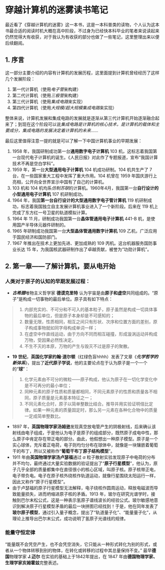 # 穿越计算机的迷雾读书笔记

最近看了《穿越计算机的迷雾》这一本书，这是一本科普类的读物，个人认为这本书最合适的阅读时机大概在高中阶段，不过身为已经快本科毕业的笔者来说读起来仍然觉得大有收获，对于我认为有收获的部分也做了一些笔记，这里整理出来以便后续翻阅。

## 1. 序言

这一部分主要介绍的内容有计算机的发展历程，这里面提到计算机曾经经历了这样几个发展阶段：

1. 第一代计算机（使用*电子管*来构建）
2. 第二代计算机（使用*三极管*来构建）
3. 第三代计算机（使用*集成电路*来实现）
4. 第四代计算机（使用*大规模/超大规模集成电路*来实现）

整体来说，计算机发展和集成电路的发展就是逐渐从第三代计算机开始逐渐融合起来了；到现在这个阶段可以说*集成电路是计算机的核心技术，是计算机的载体和主要成分，集成电路的发展决定着计算机的未来*……


最后这里值得注意一提的就是可以了解一下中国计算机事业的早期发展：

1. 1958 年，我国研制成功第一台**通用数字电子计算机** 103 机，这标志着我国第一台现代电子计算机的诞生。《人民日报》对此作了专题报道，宣布“我国计算技术不再是空白学科”。
2. 1959 年，第一台**大型通用电子计算机** 104 机成功研制。104 机共生产了 7 台，在一些国家重大工程中发挥了重大作用。104 机曾在 1959 年国庆游行上亮相，公开向全世界宣示中国有了自己的计算机。
3. 103 机和 104 机均系*仿制苏联*的计算机。1960年4月，我国第一台**自行设计的小型通用电子计算机** 107 机研制成功。
4. 1964 年，我国**第一台自行设计的大型通用数字电子管计算机** 119 机研制成功，标志着我国独立自主发展计算机事业进入了一个新阶段。后来在 119 机上完成了东方红一号卫星的轨道模拟计算。
5. 1964 年 11 月，研制成功我国第一台**晶体管通用电子计算机** 441-B 机，是使用国产半导体元器件研制的。
6. 1965 年研制成功我国第一台**大型晶体管通用数字计算机** 109 乙机，广泛应用于国民经济和国防部门。
7. 1967 年推出在技术上更加先进、更加成熟的 109 丙机。这台机器服务国防事业长达 15 年，为我国核武器研制作出了卓越贡献，被誉为“功勋计算机”。

## 2. 第一章——了解计算机，要从电开始

### 人类对于原子的认知的早期发展过程：

- ***古希腊***唯物主义哲学家 **德谟克里特** 认为宇宙是由**原子和虚空**共同组成的。“原子”是构成一切事物的最后单位。原子具有如下特点：
> 1. 内部充实的、不可分和不可入的基本粒子，原子虽然是构成一切具体事物的最后单位，但是原子本身却是不可感知的；
> 2. 数量无限，性质相同，相互之间只有形状、次序和位置方面的差别，原子构成事物就如同字母构成单词一样；
> 3. 在虚空中作直线运动，由于方向不同而相互碰撞，形成漩涡运动并构成万物，受因果必然性决定。
> 4. 不生不灭的本原，万物的产生与毁灭不过是原子的聚散。
- **19 世纪**，**英国化学家约翰·道尔顿**（红绿色盲hhhh）发表了文章《***化学哲学的新体系***》，提出了**近代原子学说**，他的主要论点在于认为原子是一个一个的“**球**”：
> 1. 化学元素由不可分的微粒——原子构成，他认为原子在一切化学变化中是不可再分的最小单位；
> 2. 同种元素的原子性质和质量都相同，不同元素原子的性质和质量各不相同，原子质量是元素基本特征之一；
> 3. 不同元素化合时，原子以简单整数比结合。推导并用实验证明倍比定律。如果一种元素的质量固定时，那么另一元素在各种化合物中的质量一定成简单整数比。
- 1897 年，**英国物理学家汤姆逊**发现真空放电管产生的阴极射线，后来确认该射线由电子组成，于是他认为电子是原子的组成部分，既然原子成电中性，那么原子中肯定存在带正电的部分。由此，他假想出一种原子模型。原子是一个实心球体，充斥着正电荷，电子则均匀分布在球体中，就像是一块镶嵌着葡萄干的布丁，所以又被称作“**葡萄干布丁原子结构模型**”。
- 1911 年由**英国物理学家汤卢瑟福**通过 $\alpha$ 粒子散射实验发现原子中电荷的分布并不均匀，最终通过大量实验数据的验证提出了“**原子行星模型**”，他认为，原子几乎全部的质量都集中在直径很小的核心区域，叫原子核。原子核带正电，电子带负电。电子在原子核外绕核作轨道运动，就像行星围绕太阳运行一样，因此又称作“原子行星模型”。
- 由于卢瑟福的原子行星模型无法解释，电子绕核作圆周运动，释放电磁波而导致能量损失，进而坍缩进原子核的矛盾。1913 年，玻尔在研究光谱学时，接触到巴尔末松公式，这是一种表示氢原子谱线波长的经验公式。玻尔敏感地意识到解决原子行星模型矛盾的最后一块拼图已经找到！于是，他在同年发表了**玻尔原子模型**，通过引入量子概念，提出了“轨道量子化”、“能量量子化”，从理论上推导出巴尔末公式，成功说明了氢原子光谱线的规律。

### 能量守恒定律

“能量既不会凭空产生，也不会凭空消失，它只能从一种形式转化为别的形式，或者从一个物体转移到别的物体，在转化或转移的过程中其总量保持不变。”
最早**德国**物理学家 **J.迈尔** 在实验的基础上于1842年提出，在 1847 年由**德国物理学家、生理学家亥姆霍兹**完整表述。
